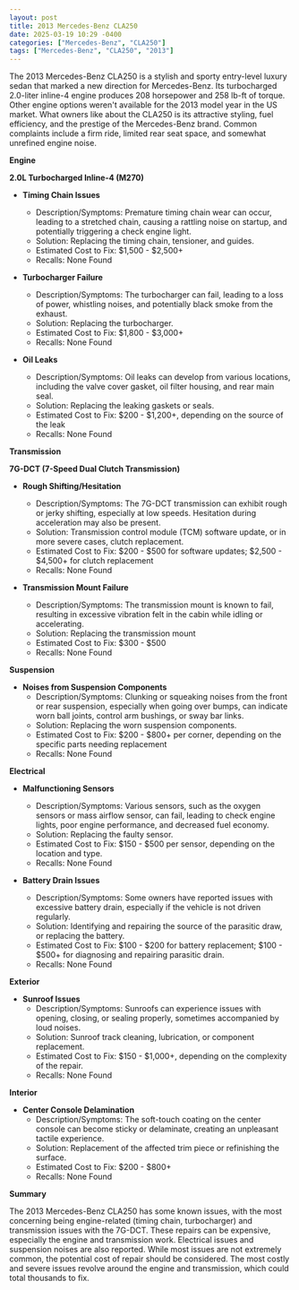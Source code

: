 ```yaml
---
layout: post
title: 2013 Mercedes-Benz CLA250
date: 2025-03-19 10:29 -0400
categories: ["Mercedes-Benz", "CLA250"]
tags: ["Mercedes-Benz", "CLA250", "2013"]
---
```

The 2013 Mercedes-Benz CLA250 is a stylish and sporty entry-level luxury sedan that marked a new direction for Mercedes-Benz. Its turbocharged 2.0-liter inline-4 engine produces 208 horsepower and 258 lb-ft of torque. Other engine options weren't available for the 2013 model year in the US market. What owners like about the CLA250 is its attractive styling, fuel efficiency, and the prestige of the Mercedes-Benz brand. Common complaints include a firm ride, limited rear seat space, and somewhat unrefined engine noise.

**Engine**

**2.0L Turbocharged Inline-4 (M270)**

*   **Timing Chain Issues**
    *   Description/Symptoms: Premature timing chain wear can occur, leading to a stretched chain, causing a rattling noise on startup, and potentially triggering a check engine light.
    *   Solution: Replacing the timing chain, tensioner, and guides.
    *   Estimated Cost to Fix: $1,500 - $2,500+
    *   Recalls: None Found

*   **Turbocharger Failure**
    *   Description/Symptoms: The turbocharger can fail, leading to a loss of power, whistling noises, and potentially black smoke from the exhaust.
    *   Solution: Replacing the turbocharger.
    *   Estimated Cost to Fix: $1,800 - $3,000+
    *   Recalls: None Found

*   **Oil Leaks**
    *   Description/Symptoms: Oil leaks can develop from various locations, including the valve cover gasket, oil filter housing, and rear main seal.
    *   Solution: Replacing the leaking gaskets or seals.
    *   Estimated Cost to Fix: $200 - $1,200+, depending on the source of the leak
    *   Recalls: None Found

**Transmission**

**7G-DCT (7-Speed Dual Clutch Transmission)**

*   **Rough Shifting/Hesitation**
    *   Description/Symptoms: The 7G-DCT transmission can exhibit rough or jerky shifting, especially at low speeds. Hesitation during acceleration may also be present.
    *   Solution: Transmission control module (TCM) software update, or in more severe cases, clutch replacement.
    *   Estimated Cost to Fix: $200 - $500 for software updates; $2,500 - $4,500+ for clutch replacement
    *   Recalls: None Found

*   **Transmission Mount Failure**
    *   Description/Symptoms: The transmission mount is known to fail, resulting in excessive vibration felt in the cabin while idling or accelerating.
    *   Solution: Replacing the transmission mount
    *   Estimated Cost to Fix: $300 - $500
    *   Recalls: None Found

**Suspension**

*   **Noises from Suspension Components**
    *   Description/Symptoms: Clunking or squeaking noises from the front or rear suspension, especially when going over bumps, can indicate worn ball joints, control arm bushings, or sway bar links.
    *   Solution: Replacing the worn suspension components.
    *   Estimated Cost to Fix: $200 - $800+ per corner, depending on the specific parts needing replacement
    *   Recalls: None Found

**Electrical**

*   **Malfunctioning Sensors**
    *   Description/Symptoms: Various sensors, such as the oxygen sensors or mass airflow sensor, can fail, leading to check engine lights, poor engine performance, and decreased fuel economy.
    *   Solution: Replacing the faulty sensor.
    *   Estimated Cost to Fix: $150 - $500 per sensor, depending on the location and type.
    *   Recalls: None Found

*   **Battery Drain Issues**
    *   Description/Symptoms: Some owners have reported issues with excessive battery drain, especially if the vehicle is not driven regularly.
    *   Solution: Identifying and repairing the source of the parasitic draw, or replacing the battery.
    *   Estimated Cost to Fix: $100 - $200 for battery replacement; $100 - $500+ for diagnosing and repairing parasitic drain.
    *   Recalls: None Found

**Exterior**

*   **Sunroof Issues**
    *   Description/Symptoms: Sunroofs can experience issues with opening, closing, or sealing properly, sometimes accompanied by loud noises.
    *   Solution: Sunroof track cleaning, lubrication, or component replacement.
    *   Estimated Cost to Fix: $150 - $1,000+, depending on the complexity of the repair.
    *   Recalls: None Found

**Interior**

*   **Center Console Delamination**
    *   Description/Symptoms: The soft-touch coating on the center console can become sticky or delaminate, creating an unpleasant tactile experience.
    *   Solution: Replacement of the affected trim piece or refinishing the surface.
    *   Estimated Cost to Fix: $200 - $800+
    *   Recalls: None Found

**Summary**

The 2013 Mercedes-Benz CLA250 has some known issues, with the most concerning being engine-related (timing chain, turbocharger) and transmission issues with the 7G-DCT. These repairs can be expensive, especially the engine and transmission work. Electrical issues and suspension noises are also reported. While most issues are not extremely common, the potential cost of repair should be considered. The most costly and severe issues revolve around the engine and transmission, which could total thousands to fix.

